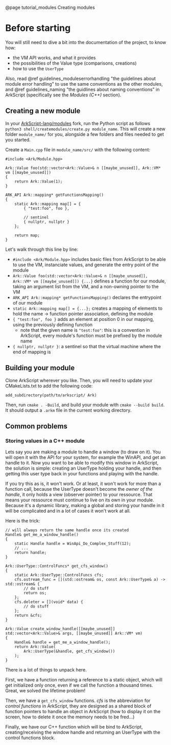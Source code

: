 @page tutorial_modules Creating modules

# Before starting

You will still need to dive a bit into the documentation of the project, to know how:
* the VM API works, and what it provides
* the possibilities of the Value type (comparisons, creations)
* how to use the `UserType`

Also, read @ref guidelines_moduleserrorhandling "the guidelines about module error handling" to use the same conventions as the other modules, and @ref guidelines_naming "the guidlines about naming conventions" in ArkScript (specifically see the *Modules (C++)* section).

## Creating a new module

In your [ArkScript-lang/modules](https://github.com/ArkScript-lang/modules) fork, run the Python script as follows `python3 shell/createmodules/create.py module_name`. This will create a new folder `module_name/` for you, alongside a few folders and files needed to get you started.

Create a `Main.cpp` file in `module_name/src/` with the following content:

~~~~{.cpp}
#include <Ark/Module.hpp>

Ark::Value foo(std::vector<Ark::Value>& n [[maybe_unused]], Ark::VM* vm [[maybe_unused]])
{
    return Ark::Value(1);
}

ARK_API Ark::mapping* getFunctionsMapping()
{
    static Ark::mapping map[] = {
        { "test:foo", foo },

        // sentinel
        { nullptr, nullptr }
    };

    return map;
}
~~~~

Let's walk through this line by line:
- `#include <Ark/Module.hpp>` includes basic files from ArkScript to be able to use the VM, instanciate values, and generate the entry point of the module
- `Ark::Value foo(std::vector<Ark::Value>& n [[maybe_unused]], Ark::VM* vm [[maybe_unused]]) {...}` defines a function for our module, taking an argument list from the VM, and a non-owning pointer to the VM
- `ARK_API Ark::mapping* getFunctionsMapping()` declares the entrypoint of our module
- `static Ark::mapping map[] = {...};` creates a mapping of elements to hold the name -> function pointer association, defining the module
- `{ "test:foo", foo }` adds an element at position 0 in our mapping, using the previously defining function
    - note that the given name is `"test:foo"`: this is a convention in ArkScript, every module's function must be prefixed by the module name
- `{ nullptr, nullptr }`: a sentinel so that the virtual machine where the end of mapping is

## Building your module

Clone ArkScript wherever you like. Then, you will need to update your CMakeLists.txt to add the following code:

~~~~{cmake}
add_subdirectory(path/to/arkscript/ Ark)
~~~~

Then, run `cmake . -Build`, and build your module with `cmake --build build`. It should output a `.arkm` file in the current working directory.

## Common problems

### Storing values in a C++ module

Lets say you are making a module to handle a window (to draw on it). You will open it with the API for your system, for example the WinAPI, and get an handle to it. Now you want to be able to modify this window in ArkScript, the solution is simple: creating an UserType holding your handle, and then getting this user type back in your functions and playing with the handle.

If you try this as is, it won't work. Or at least, it won't work for more than a function call, because the UserType doesn't become the *owner of the handle*, it only holds a view (observer pointer) to your ressource. That means your ressource must continue to live on its own in your module. Because it's a dynamic library, making a global and storing your handle in it will be complicated and in a lot of cases it won't work at all.

Here is the trick:

~~~~{.cpp}
// will always return the same handle once its created
Handle& get_me_a_window_handle()
{
    static Handle handle = WinApi_Do_Complex_Stuff(12);
    // ...
    return handle;
}

Ark::UserType::ControlFuncs* get_cfs_window()
{
    static Ark::UserType::ControlFuncs cfs;
    cfs.ostream_func = [](std::ostream& os, const Ark::UserType& a) -> std::ostream& {
        // do stuff
        return os;
    };
    cfs.deleter = [](void* data) {
        // do stuff
    };
    return &cfs;
}

Ark::Value create_window_handle([[maybe_unused]] std::vector<Ark::Value>& args, [[maybe_unused]] Ark::VM* vm)
{
    Handle& handle = get_me_a_window_handle();
    return Ark::Value(
        Ark::UserType(&handle, get_cfs_window())
    );
}
~~~~

There is a lot of things to unpack here.

First, we have a function returning a reference to a static object, which will get initialized only once, even if we call the function a thousand times. Great, we solved the lifetime problem!

Then, we have a `get_cfs_window` functions. *cfs* is the abbreviation for *control functions* in ArkScript, they are designed as a shared block of function pointers to handle an object in ArkScript (how to display it on the screen, how to delete it once the memory needs to be fred...)

Finally, we have our C++ function which will be bind to ArkScript, creating/receiving the window handle and returning an UserType with the control functions block.

